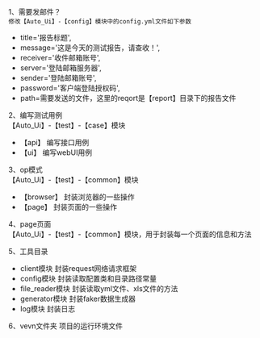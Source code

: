 1、需要发邮件？\
    `修改【Auto_Ui】-【config】模块中的config.yml文件如下参数`
- title='报告标题',
- message='这是今天的测试报告，请查收！',
- receiver='收件邮箱账号',
- server='登陆邮箱服务器',
- sender='登陆邮箱账号',
- password='客户端登陆授权码',
- path=需要发送的文件，这里的reqort是【report】目录下的报告文件

2、编写测试用例\
    【Auto_Ui】-【test】-【case】模块
- 【api】 编写接口用例
- 【ui】 编写webUI用例

3、op模式 \
    【Auto_Ui】-【test】-【common】模块
- 【browser】 封装浏览器的一些操作
- 【page】 封装页面的一些操作

4、page页面\
    【Auto_Ui】-【test】-【common】模块，用于封装每一个页面的信息和方法

5、工具目录
- client模块 封装request网络请求框架
- config模块 封装读取配置类和目录路径常量
- file_reader模块 封装读取yml文件、xls文件的方法
- generator模块 封装faker数据生成器
- log模块 封装日志

6、vevn文件夹
    项目的运行环境文件
